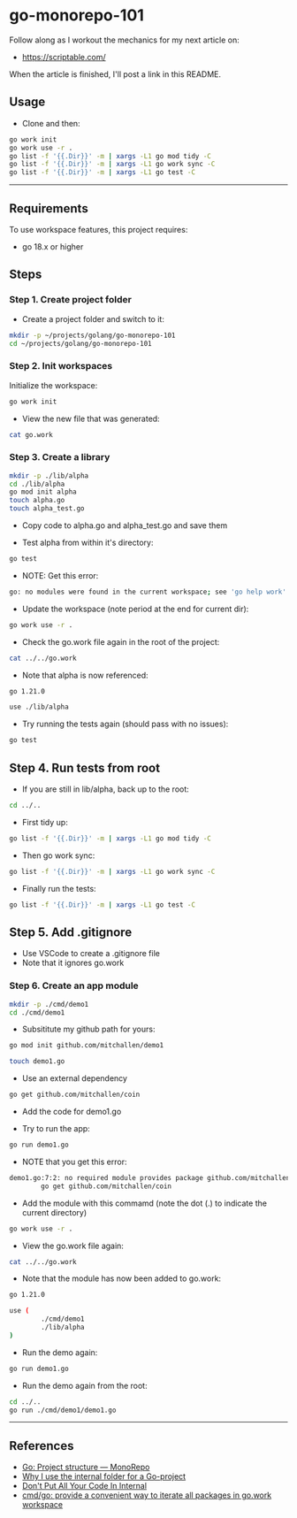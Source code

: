 go-monorepo-101
==

Follow along as I workout the mechanics for my next article on:
* https://scriptable.com/

When the article is finished, I'll post a link in this README.

## Usage

* Clone and then:

```sh
go work init
go work use -r .
go list -f '{{.Dir}}' -m | xargs -L1 go mod tidy -C
go list -f '{{.Dir}}' -m | xargs -L1 go work sync -C
go list -f '{{.Dir}}' -m | xargs -L1 go test -C
```


* * *

## Requirements

To use workspace features, this project requires:
* go 18.x or higher

## Steps

### Step 1. Create project folder

* Create a project folder and switch to it:

```sh
mkdir -p ~/projects/golang/go-monorepo-101
cd ~/projects/golang/go-monorepo-101
```

### Step 2. Init workspaces

Initialize the workspace:

```sh
go work init
```

* View the new file that was generated:

```sh
cat go.work
```

### Step 3. Create a library

```sh
mkdir -p ./lib/alpha
cd ./lib/alpha
go mod init alpha
touch alpha.go
touch alpha_test.go
```

* Copy code to alpha.go and alpha_test.go and save them

* Test alpha from within it's directory:

```sh
go test
```

* NOTE: Get this error:
```sh
go: no modules were found in the current workspace; see 'go help work'
```

* Update the workspace (note period at the end for current dir):
```sh
go work use -r . 
```

* Check the go.work file again in the root of the project:
```sh
cat ../../go.work 
```
* Note that alpha is now referenced:
```sh
go 1.21.0

use ./lib/alpha
```

* Try running the tests again (should pass with no issues):
```sh
go test
```

## Step 4. Run tests from root

* If you are still in lib/alpha, back up to the root:

```sh
cd ../..
```

* First tidy up:

```sh
go list -f '{{.Dir}}' -m | xargs -L1 go mod tidy -C
```

* Then go work sync:

```sh
go list -f '{{.Dir}}' -m | xargs -L1 go work sync -C
```

* Finally run the tests:

```sh
go list -f '{{.Dir}}' -m | xargs -L1 go test -C
```

## Step 5. Add .gitignore

* Use VSCode to create a .gitignore file
* Note that it ignores go.work

### Step 6. Create an app module

```sh
mkdir -p ./cmd/demo1
cd ./cmd/demo1
```

* Subsititute my github path for yours:

```sh
go mod init github.com/mitchallen/demo1
```

```sh
touch demo1.go
```

* Use an external dependency

```sh
go get github.com/mitchallen/coin
```

* Add the code for demo1.go

* Try to run the app:

```sh
go run demo1.go
```

* NOTE that you get this error:
```sh
demo1.go:7:2: no required module provides package github.com/mitchallen/coin; to add it:
        go get github.com/mitchallen/coin
```

* Add the module with this commamd (note the dot (.) to indicate the current directory)

```sh
go work use -r .
```

* View the go.work file again:

```sh
cat ../../go.work
```

* Note that the module has now been added to go.work:

```sh
go 1.21.0

use (
        ./cmd/demo1
        ./lib/alpha
)
```

* Run the demo again:

```sh
go run demo1.go
```

* Run the demo again from the root:

```sh
cd ../..
go run ./cmd/demo1/demo1.go
```

* * *

## References

* [Go: Project structure — MonoRepo](https://blog.devops.dev/go-project-structure-monorepo-daa762ec36a2)
* [Why I use the internal folder for a Go-project](https://medium.com/@as27/internal-folder-133a4867733c)
* [Don't Put All Your Code In Internal](https://ido50.net/content/dont-put-all-your-code-in-internal)
* [cmd/go: provide a convenient way to iterate all packages in go.work workspace](https://github.com/golang/go/issues/50745)